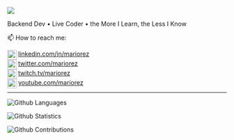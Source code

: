 ![](http://estruyf-github.azurewebsites.net/api/VisitorHit?user=mariorez&repo=mariorez&countColorcountColor)

Backend Dev • Live Coder • the More I Learn, the Less I Know


📫 How to reach me:

[<img align="left" alt="Mariorez @ LinkedIn" width="22px" src="https://cdn.jsdelivr.net/npm/simple-icons@v3/icons/linkedin.svg"> linkedin.com/in/mariorez](https://linkedin.com/in/mariorez)<br clear=all>
[<img align="left" alt="Mariorez @ Twitter" width="22px" src="https://cdn.jsdelivr.net/npm/simple-icons@v3/icons/twitter.svg"> twitter.com/mariorez](https://twitter.com/mariorez)<br clear=all>
[<img align="left" alt="Mariorez @ Twitch" width="22px" src="https://cdn.jsdelivr.net/npm/simple-icons@v3/icons/twitch.svg"> twitch.tv/mariorez](https://twitch.tv/mariorez)<br clear=all>
[<img align="left" alt="Mariorez @ YouTube" width="22px" src="https://cdn.jsdelivr.net/npm/simple-icons@v3/icons/youtube.svg"> youtube.com/mariorez](https://youtube.com/mariorez)

<hr>

![Github Languages](https://github-readme-stats.vercel.app/api/top-langs/?username=mariorez&layout=compact&count_private=true)

![Github Statistics](https://github-readme-stats.vercel.app/api/?username=mariorez&count_private=true&show_icons=true)

![Github Contributions](https://github-readme-streak-stats.herokuapp.com/?user=mariorez&hide_border=true)
